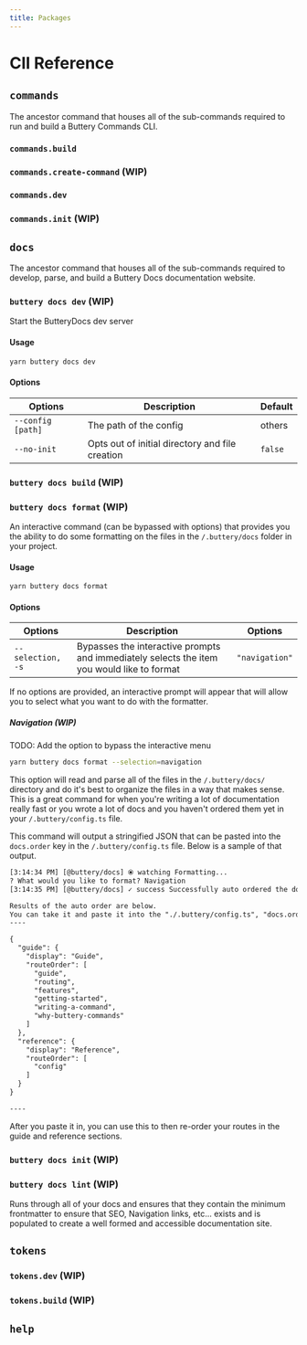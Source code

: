 ```yaml
---
title: Packages
---
```


# ClI Reference

## `commands`

The ancestor command that houses all of the sub-commands required to run and build a Buttery Commands CLI.

### `commands.build`

### `commands.create-command` (WIP)

### `commands.dev`

### `commands.init` (WIP)

## `docs`

The ancestor command that houses all of the sub-commands required to develop, parse, and build a Buttery Docs documentation website.

### `buttery docs dev` (WIP)

Start the ButteryDocs dev server

#### Usage

```sh
yarn buttery docs dev
```

#### Options

| Options           | Description                                     | Default |
| ----------------- | ----------------------------------------------- | ------- |
| `--config [path]` | The path of the config                          | others  |
| `--no-init`       | Opts out of initial directory and file creation | `false` |

### `buttery docs build` (WIP)

### `buttery docs format` (WIP)

An interactive command (can be bypassed with options) that provides you the ability to do some formatting on the files in the `/.buttery/docs` folder in your project.

#### Usage

```sh
yarn buttery docs format
```

#### Options

| Options           | Description                                                                                | Options        |
| ----------------- | ------------------------------------------------------------------------------------------ | -------------- |
| `--selection, -s` | Bypasses the interactive prompts and immediately selects the item you would like to format | `"navigation"` |

If no options are provided, an interactive prompt will appear that will allow you to select what you want to do with the formatter.

##### Navigation (WIP)

TODO: Add the option to bypass the interactive menu

```sh
yarn buttery docs format --selection=navigation
```

This option will read and parse all of the files in the `/.buttery/docs/` directory and do it's best to organize the files in a way that makes sense. This is a great command for when you're writing a lot of documentation really fast or you wrote a lot of docs and you haven't ordered them yet in your `/.buttery/config.ts` file.

This command will output a stringified JSON that can be pasted into the `docs.order` key in the `/.buttery/config.ts` file. Below is a sample of that output.

```txt
[3:14:34 PM] [@buttery/docs] ⦿ watching Formatting...
? What would you like to format? Navigation
[3:14:35 PM] [@buttery/docs] ✓ success Successfully auto ordered the documentation files.

Results of the auto order are below.
You can take it and paste it into the "./.buttery/config.ts", "docs.order" key.
----

{
  "guide": {
    "display": "Guide",
    "routeOrder": [
      "guide",
      "routing",
      "features",
      "getting-started",
      "writing-a-command",
      "why-buttery-commands"
    ]
  },
  "reference": {
    "display": "Reference",
    "routeOrder": [
      "config"
    ]
  }
}

----
```

After you paste it in, you can use this to then re-order your routes in the guide and reference sections.

### `buttery docs init` (WIP)

### `buttery docs lint` (WIP)

Runs through all of your docs and ensures that they contain the minimum frontmatter to ensure that SEO, Navigation links, etc... exists and is populated to create a well formed and accessible documentation site.

## `tokens`

### `tokens.dev` (WIP)

### `tokens.build` (WIP)

## `help`
